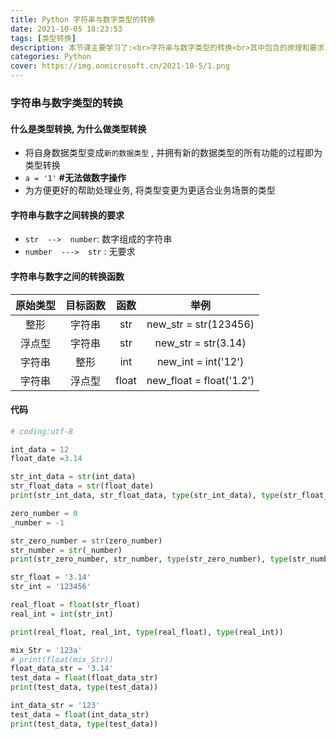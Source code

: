 ```yaml
---
title: Python 字符串与数字类型的转换
date: 2021-10-05 18:23:53
tags: [类型转换]
description: 本节课主要学习了:<br>字符串与数字类型的转换<br>其中包含的原理和要求
categories: Python
cover: https://img.onmicrosoft.cn/2021-10-5/1.png
---
```


### 字符串与数字类型的转换

#### 什么是类型转换, 为什么做类型转换

- 将自身数据类型变成`新的数据类型` , 并拥有新的数据类型的所有功能的过程即为类型转换
- `a = '1'`  **#无法做数字操作**
- 为方便更好的帮助处理业务, 将类型变更为更适合业务场景的类型

#### 字符串与数字之间转换的要求

- `str  -->  number`: 数字组成的字符串
- `number  --->  str`  :  无要求

#### 字符串与数字之间的转换函数

| 原始类型 | 目标函数 | 函数  |           举例           |
| :------: | :------: | :---: | :----------------------: |
|   整形   |  字符串  |  str  |  new_str = str(123456)   |
|  浮点型  |  字符串  |  str  |   new_str = str(3.14)    |
|  字符串  |   整形   |  int  |   new_int = int('12')    |
|  字符串  |  浮点型  | float | new_float = float('1.2') |

#### 代码

```python
# coding:utf-8

int_data = 12
float_date =3.14

str_int_data = str(int_data)
str_float_data = str(float_date)
print(str_int_data, str_float_data, type(str_int_data), type(str_float_data))

zero_number = 0
_number = -1

str_zero_number = str(zero_number)
str_number = str(_number)
print(str_zero_number, str_number, type(str_zero_number), type(str_number))

str_float = '3.14'
str_int = '123456'

real_float = float(str_float)
real_int = int(str_int)

print(real_float, real_int, type(real_float), type(real_int))

mix_Str = '123a'
# print(float(mix_Str))
float_data_str = '3.14'
test_data = float(float_data_str)
print(test_data, type(test_data))

int_data_str = '123'
test_data = float(int_data_str)
print(test_data, type(test_data))

```
